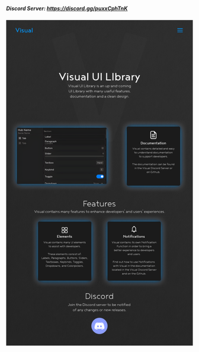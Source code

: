 ##### Discord Server: https://discord.gg/puxxCphTnK
![Thread Design](/Images/UILibraryThread.png "Thread")
